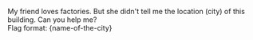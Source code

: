 My friend loves factories. But she didn't tell me the location (city) of this building. Can you help me?<br>
Flag format: {name-of-the-city}
